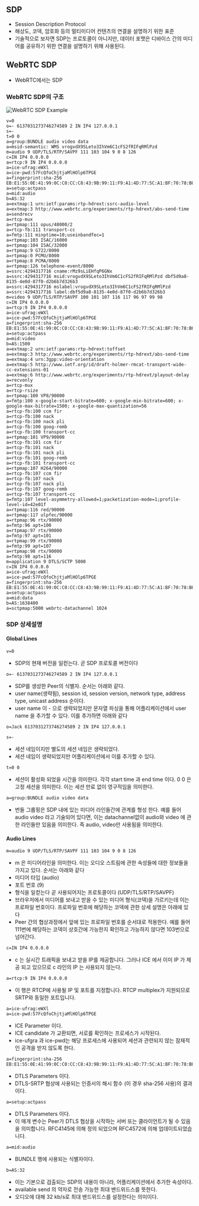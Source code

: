 ## SDP

- Session Description Protocol
- 해상도, 코덱, 암호화 등의 멀티미디어 컨텐츠의 연결을 설명하기 위한 표준
- 기술적으로 보자면 SDP는 프로토콜이 아니지만, 데이터 포맷은 디바이스 간의 미디어를 공유하기 위한 연결을 설명하기 위해 사용된다.



## WebRTC SDP

- WebRTC에서는 SDP

### WebRTC SDP의 구조

![WebRTC SDP Example](./images/05_1.png)

```sdp
v=0
o=- 6137031273746274589 2 IN IP4 127.0.0.1
s=-
t=0 0
a=group:BUNDLE audio video data
a=msid-semantic: WMS vrogvdX9SLeto3IhVm6C1cFS2fRIFqRMlPzd
m=audio 9 UDP/TLS/RTP/SAVPF 111 103 104 9 0 8 126
c=IN IP4 0.0.0.0
a=rtcp:9 IN IP4 0.0.0.0
a=ice-ufrag:eWXl
a=ice-pwd:57FcQfoChjtjaMlHOlp6TPGE
a=fingerprint:sha-256 EB:E1:55:0E:41:99:0C:C0:CC:C8:43:9B:99:11:F9:A1:4D:77:5C:A1:BF:70:78:B0:19:30:04:D8:D3:11:DC:0D
a=setup:actpass
a=mid:audio
b=AS:32
a=extmap:1 urn:ietf:params:rtp-hdrext:ssrc-audio-level
a=extmap:3 http://www.webrtc.org/experiments/rtp-hdrext/abs-send-time
a=sendrecv
a=rtcp-mux
a=rtpmap:111 opus/48000/2
a=rtcp-fb:111 transport-cc
a=fmtp:111 minptime=10;useinbandfec=1
a=rtpmap:103 ISAC/16000
a=rtpmap:104 ISAC/32000
a=rtpmap:9 G722/8000
a=rtpmap:0 PCMU/8000
a=rtpmap:8 PCMA/8000
a=rtpmap:126 telephone-event/8000
a=ssrc:4294317716 cname:rMz9sLiEHfqP6GNx
a=ssrc:4294317716 msid:vrogvdX9SLeto3IhVm6C1cFS2fRIFqRMlPzd dbf5d9a8-8135-4e0d-87f0-d2b6b7d326b3
a=ssrc:4294317716 mslabel:vrogvdX9SLeto3IhVm6C1cFS2fRIFqRMlPzd
a=ssrc:4294317716 label:dbf5d9a8-8135-4e0d-87f0-d2b6b7d326b3
m=video 9 UDP/TLS/RTP/SAVPF 100 101 107 116 117 96 97 99 98
c=IN IP4 0.0.0.0
a=rtcp:9 IN IP4 0.0.0.0
a=ice-ufrag:eWXl
a=ice-pwd:57FcQfoChjtjaMlHOlp6TPGE
a=fingerprint:sha-256 EB:E1:55:0E:41:99:0C:C0:CC:C8:43:9B:99:11:F9:A1:4D:77:5C:A1:BF:70:78:B0:19:30:04:D8:D3:11:DC:0D
a=setup:actpass
a=mid:video
b=AS:1500
a=extmap:2 urn:ietf:params:rtp-hdrext:toffset
a=extmap:3 http://www.webrtc.org/experiments/rtp-hdrext/abs-send-time
a=extmap:4 urn:3gpp:video-orientation
a=extmap:5 http://www.ietf.org/id/draft-holmer-rmcat-transport-wide-cc-extensions-01
a=extmap:6 http://www.webrtc.org/experiments/rtp-hdrext/playout-delay
a=recvonly
a=rtcp-mux
a=rtcp-rsize
a=rtpmap:100 VP8/90000
a=fmtp:100 x-google-start-bitrate=600; x-google-min-bitrate=600; x-google-max-bitrate=1500; x-google-max-quantization=56
a=rtcp-fb:100 ccm fir
a=rtcp-fb:100 nack
a=rtcp-fb:100 nack pli
a=rtcp-fb:100 goog-remb
a=rtcp-fb:100 transport-cc
a=rtpmap:101 VP9/90000
a=rtcp-fb:101 ccm fir
a=rtcp-fb:101 nack
a=rtcp-fb:101 nack pli
a=rtcp-fb:101 goog-remb
a=rtcp-fb:101 transport-cc
a=rtpmap:107 H264/90000
a=rtcp-fb:107 ccm fir
a=rtcp-fb:107 nack
a=rtcp-fb:107 nack pli
a=rtcp-fb:107 goog-remb
a=rtcp-fb:107 transport-cc
a=fmtp:107 level-asymmetry-allowed=1;packetization-mode=1;profile-level-id=42e01f
a=rtpmap:116 red/90000
a=rtpmap:117 ulpfec/90000
a=rtpmap:96 rtx/90000
a=fmtp:96 apt=100
a=rtpmap:97 rtx/90000
a=fmtp:97 apt=101
a=rtpmap:99 rtx/90000
a=fmtp:99 apt=107
a=rtpmap:98 rtx/90000
a=fmtp:98 apt=116
m=application 9 DTLS/SCTP 5000
c=IN IP4 0.0.0.0
a=ice-ufrag:eWXl
a=ice-pwd:57FcQfoChjtjaMlHOlp6TPGE
a=fingerprint:sha-256 EB:E1:55:0E:41:99:0C:C0:CC:C8:43:9B:99:11:F9:A1:4D:77:5C:A1:BF:70:78:B0:19:30:04:D8:D3:11:DC:0D
a=setup:actpass
a=mid:data
b=AS:1638400
a=sctpmap:5000 webrtc-datachannel 1024
```

### SDP 상세설명

#### Global Lines

```sdp
v=0
```

- SDP의 현재 버전을 일컫는다. 곧 SDP 프로토콜 버전이다

```sdp
o=- 6137031273746274589 2 IN IP4 127.0.0.1
```

- SDP를 생성한 Peer의 식별자. 순서는 아래와 같다.
- user name(생략됨), session id, session version, network type, address type, unicast address 순이다.
- user name 이 - 으로 생략되었지만 문자열 파싱을 통해 어플리케이션에서 user name 을 추가할 수 있다. 이를 추가하면 아래와 같다

```sdp
o=Jack 6137031273746274589 2 IN IP4 127.0.0.1
```

```sdp
s=-
```

- 세션 네임이지만 별도의 세션 네임은 생략되었다.
- 세션 네임이 생략되었지만 어플리케이션에서 이를 추가할 수 있다.

```sdp
t=0 0
```

- 세션이 활성화 되었을 시간을 의미한다. 각각 start time 과 end time 이다. 0 0 은 고정 세션을 의미한다. 이는 세션 만료 없이 영구적임을 의미한다.

```sdp
a=group:BUNDLE audio video data
```

- 번들 그룹핑은 SDP 내에 있는 미디어 라인들간에 관계를 형성 한다. 예를 들어 audio video 라고 기술되어 있다면, 이는 datachannel없이 audio와 video 에 관한 라인들만 있음을 의미한다. 즉 audio, video만 사용됨을 의미한다.

#### Audio Lines

```sdp
m=audio 9 UDP/TLS/RTP/SAVPF 111 103 104 9 0 8 126
```

- m 은 미디어라인을 의미한다. 이는 오디오 스트림에 관한 속성들에 대한 정보들을 가지고 있다. 순서는 아래와 같다
- 미디어 타입 (audio)
- 포트 번호 (9)
- 형식을 일컫는다 곧 사용되어지는 프로토콜이다 (UDP/TLS/RTP/SAVPF)
- 브라우저에서 미디어를 보내고 받을 수 있는 미디어 형식(코덱)을 가르키는데 이는 프로파일 번호이다. 프로파일 번호에 해당하는 코덱에 관한 상세 설명은 아래에 있다
- Peer 간의 협상과정에서 앞에 있는 프로파일 번호를 순서대로 적용한다. 예를 들어 111번에 해당하는 코덱이 상호간에 가능한지 확인하고 가능하지 않다면 103번으로 넘어간다.

```sdp
c=IN IP4 0.0.0.0
```

- c 는 실시간 트래픽을 보내고 받을 IP를 제공합니다. 그러나 ICE 에서 이미 IP 가 제공 되고 있으므로 c 라인의 IP 는 사용되지 않는다.

```
a=rtcp:9 IN IP4 0.0.0.0
```

- 이 행은 RTCP에 사용될 IP 및 포트를 지정합니다. RTCP multiplex가 지원되므로 SRTP와 동일한 포트입니다.

```
a=ice-ufrag:eWXl
a=ice-pwd:57FcQfoChjtjaMlHOlp6TPGE
```

- ICE Parameter 이다.
- ICE candidate 가 교환되면, 서로를 확인하는 프로세스가 시작된다.
- ice-ufgra 과 ice-pwd는 해당 프로세스에 사용되어 세션과 관련되지 않는 잠재적인 공격을 받지 않도록 한다.

```
a=fingerprint:sha-256 EB:E1:55:0E:41:99:0C:C0:CC:C8:43:9B:99:11:F9:A1:4D:77:5C:A1:BF:70:78:B0:19:30:04:D8:D3:11:DC:0D
```

- DTLS Parameters 이다.
- DTLS-SRTP 협상에 사용되는 인증서의 해시 함수 (이 경우 sha-256 사용)의 결과이다.

```
a=setup:actpass
```

- DTLS Parameters 이다.
- 이 매개 변수는 Peer가 DTLS 협상을 시작하는 서버 또는 클라이언트가 될 수 있음을 의미합니다. RFC4145에 의해 정의 되었으며 RFC4572에 의해 업데이트되었습니다.

```
a=mid:audio
```

- BUNDLE 행에 사용되는 식별자이다.

```
b=AS:32
```

- 이는 기본으로 검출되는 SDP의 내용이 아니라, 어플리케이션에서 추가한 속성이다.
- available send 의 약자로 전송 가능한 최대 밴드위드스를 뜻한다.
- 오디오에 대해 32 kb/s로 최대 밴드위드스를 설정한다는 의미이다.
